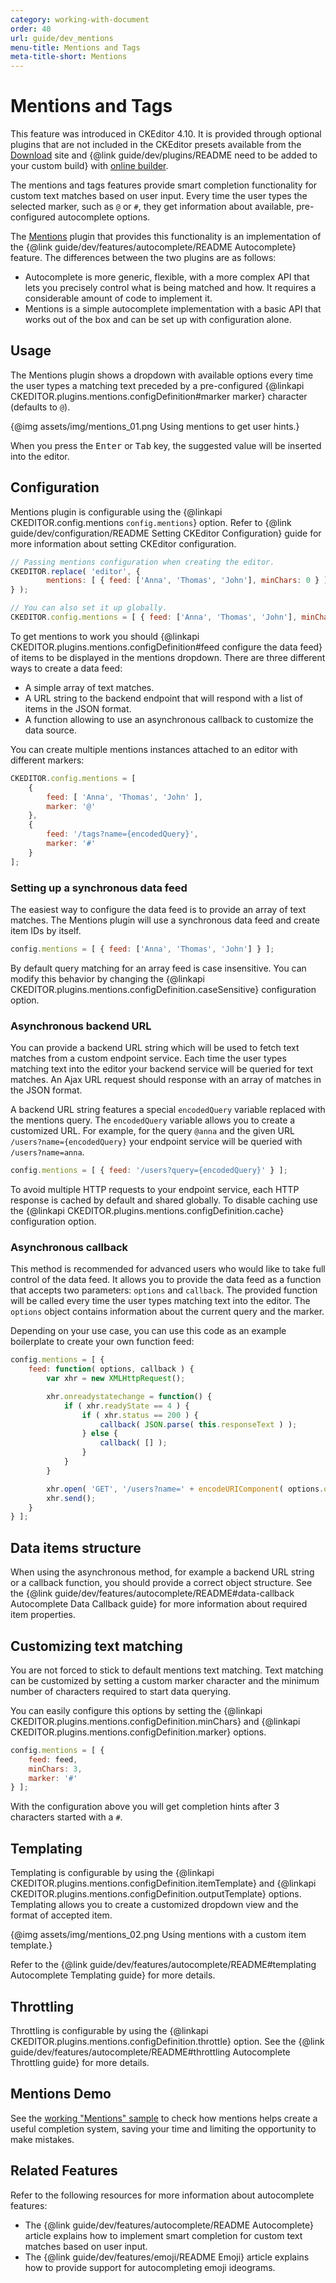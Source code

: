 ```yaml
---
category: working-with-document
order: 40
url: guide/dev_mentions
menu-title: Mentions and Tags
meta-title-short: Mentions
---
```

<!--
Copyright (c) 2003-2018, CKSource - Frederico Knabben. All rights reserved.
For licensing, see LICENSE.md.
-->

# Mentions and Tags

<info-box info="">
    This feature was introduced in CKEditor 4.10. It is provided through optional plugins that are not included in the CKEditor presets available from the <a href="https://ckeditor.com/ckeditor-4/download/">Download</a> site and {@link guide/dev/plugins/README need to be added to your custom build} with <a href="https://ckeditor.com/cke4/builder">online builder</a>.
</info-box>

The mentions and tags features provide smart completion functionality for custom text matches based on user input. Every time the user types the selected marker, such as `@` or `#`, they get information about available, pre-configured autocomplete options.

The [Mentions](https://ckeditor.com/cke4/addon/mentions) plugin that provides this functionality is an implementation of the {@link guide/dev/features/autocomplete/README Autocomplete} feature. The differences between the two plugins are as follows:

* Autocomplete is more generic, flexible, with a more complex API that lets you precisely control what is being matched and how. It requires a considerable amount of code to implement it.
* Mentions is a simple autocomplete implementation with a basic API that works out of the box and can be set up with configuration alone.

## Usage

The Mentions plugin shows a dropdown with available options every time the user types a matching text preceded by a pre-configured {@linkapi CKEDITOR.plugins.mentions.configDefinition#marker marker} character (defaults to `@`).

{@img assets/img/mentions_01.png Using mentions to get user hints.}

When you press the <kbd>Enter</kbd> or <kbd>Tab</kbd> key, the suggested value will be inserted into the editor.

## Configuration

Mentions plugin is configurable using the {@linkapi CKEDITOR.config.mentions `config.mentions`} option. Refer to {@link guide/dev/configuration/README Setting CKEditor Configuration} guide for more information about setting CKEditor configuration.

```javascript
// Passing mentions configuration when creating the editor.
CKEDITOR.replace( 'editor', {
		mentions: [ { feed: ['Anna', 'Thomas', 'John'], minChars: 0 } ]
} );

// You can also set it up globally.
CKEDITOR.config.mentions = [ { feed: ['Anna', 'Thomas', 'John'], minChars: 0 } ];
```

To get mentions to work you should {@linkapi CKEDITOR.plugins.mentions.configDefinition#feed configure the data feed} of items to be displayed in the mentions dropdown. There are three different ways to create a data feed:

* A simple array of text matches.
* A URL string to the backend endpoint that will respond with a list of items in the JSON format.
* A function allowing to use an asynchronous callback to customize the data source.

You can create multiple mentions instances attached to an editor with different markers:

```js
CKEDITOR.config.mentions = [
	{
		feed: [ 'Anna', 'Thomas', 'John' ],
		marker: '@'
	},
	{
		feed: '/tags?name={encodedQuery}',
		marker: '#'
	}
];
```

### Setting up a synchronous data feed

The easiest way to configure the data feed is to provide an array of text matches. The Mentions plugin will use a synchronous data feed and create item IDs by itself.

```javascript
config.mentions = [ { feed: ['Anna', 'Thomas', 'John'] } ];
```

By default query matching for an array feed is case insensitive. You can modify this behavior by changing the {@linkapi CKEDITOR.plugins.mentions.configDefinition.caseSensitive} configuration option.

### Asynchronous backend URL

You can provide a backend URL string which will be used to fetch text matches from a custom endpoint service. Each time the user types matching text into the editor your backend service will be queried for text matches. An Ajax URL request should response with an array of matches in the JSON format.

A backend URL string features a special `encodedQuery` variable replaced with the mentions query. The `encodedQuery` variable allows you to create a customized URL. For example, for the query `@anna` and the given URL `/users?name={encodedQuery}` your endpoint service will be queried with `/users?name=anna`.

```javascript
config.mentions = [ { feed: '/users?query={encodedQuery}' } ];
```

To avoid multiple HTTP requests to your endpoint service, each HTTP response is cached by default and shared globally. To disable caching use the {@linkapi CKEDITOR.plugins.mentions.configDefinition.cache} configuration option.

### Asynchronous callback

This method is recommended for advanced users who would like to take full control of the data feed. It allows you to provide the data feed as a function that accepts two parameters: `options` and `callback`. The provided function will be called every time the user types matching text into the editor. The `options` object contains information about the current query and the marker.

Depending on your use case, you can use this code as an example boilerplate to create your own function feed:

```javascript
config.mentions = [ {
	feed: function( options, callback ) {
		var xhr = new XMLHttpRequest();

		xhr.onreadystatechange = function() {
			if ( xhr.readyState == 4 ) {
				if ( xhr.status == 200 ) {
					callback( JSON.parse( this.responseText ) );
				} else {
					callback( [] );
				}
			}
		}

		xhr.open( 'GET', '/users?name=' + encodeURIComponent( options.query ) );
		xhr.send();
	}
} ];
```

## Data items structure

When using the asynchronous method, for example a backend URL string or a callback function, you should provide a correct object structure. See the {@link guide/dev/features/autocomplete/README#data-callback Autocomplete Data Callback guide} for more information about required item properties.

## Customizing text matching

You are not forced to stick to default mentions text matching. Text matching can be customized by setting a custom marker character and the minimum number of characters required to start data querying.

You can easily configure this options by setting the {@linkapi CKEDITOR.plugins.mentions.configDefinition.minChars} and {@linkapi CKEDITOR.plugins.mentions.configDefinition.marker} options.

```javascript
config.mentions = [ {
	feed: feed,
	minChars: 3,
	marker: '#'
} ];
```

With the configuration above you will get completion hints after 3 characters started with a `#`.

## Templating

Templating is configurable by using the {@linkapi CKEDITOR.plugins.mentions.configDefinition.itemTemplate} and {@linkapi CKEDITOR.plugins.mentions.configDefinition.outputTemplate} options. Templating allows you to create a customized dropdown view and the format of accepted item.

{@img assets/img/mentions_02.png Using mentions with a custom item template.}

Refer to the {@link guide/dev/features/autocomplete/README#templating Autocomplete Templating guide} for more details.

## Throttling

Throttling is configurable by using the {@linkapi CKEDITOR.plugins.mentions.configDefinition.throttle} option. See the {@link guide/dev/features/autocomplete/README#throttling Autocomplete Throttling guide} for more details.

## Mentions Demo

See the [working "Mentions" sample](https://sdk.ckeditor.com/samples/mentions.html) to check how mentions helps create a useful completion system, saving your time and limiting the opportunity to make mistakes.

## Related Features

Refer to the following resources for more information about autocomplete features:

* The {@link guide/dev/features/autocomplete/README Autocomplete} article explains how to implement smart completion for custom text matches based on user input.
* The {@link guide/dev/features/emoji/README Emoji} article explains how to provide support for autocompleting emoji ideograms.
